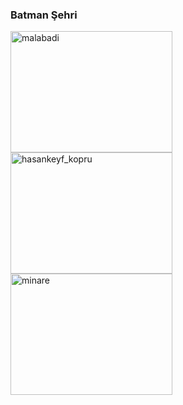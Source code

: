 ### Batman Şehri


<img src="https://github.com/dikranmete/dikranmete/assets/169654673/f54dda59-4e8d-4e5b-a55c-5cb5d167735f.jpeg" alt="malabadi" width="259" height="194">
<img src="https://github.com/dikranmete/dikranmete/assets/169654673/e84a92df-f547-4354-814d-a01f7306778c.jpg" alt="hasankeyf_kopru" width="259" height="194">
<img src="https://github.com/dikranmete/dikranmete/assets/169654673/4fed6334-e216-458d-9a89-30269659927e.jpg" alt="minare" width="259" height="194">
